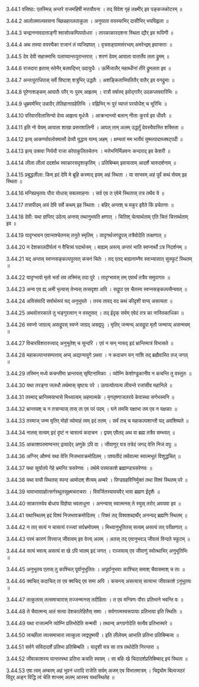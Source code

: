 3.44.1
वसिष्ठः:
एतस्मिन्न् अन्तरे राजमहिषी मत्तयौवना ।
तद् विवेश गृहं लक्ष्मीर् इव पङ्कजकोटरम् ॥


3.44.2
आलोलमाल्यवसना च्छिन्नहारलताकुला ।
अनुयाता वयस्याभिर् दासीभिर् भयविह्वला ॥


3.44.3
चन्द्राननावदाताङ्गी श्वासोत्कम्पिपयोधरा ।
तारकाकारदशना स्थिता द्यौर् इव रूपिणी ॥


3.44.4
अथ तस्या वयस्यैका राजानं तं व्यजिज्ञपत् ।
वृत्रसङ्ग्रामसंरभ्दम् अमरेन्द्रम् इवाप्सराः ॥


3.44.5
देव देवी सहास्माभिः पलाय्यान्तःपुरान्तरात् ।
शरणं देवम् आयाता वातार्तेव लता द्रुमम् ॥


3.44.6
राजदारा हृतास् स्तेनैर् बलवद्भिर् उदायुधैः ।
ऊर्मिजालैर् महाब्धीनां तीरे द्रुमलता इव ॥


3.44.7
अन्तःपुराधिपास् सर्वे पिष्टाश् शत्रुभिर् उद्धतैः ।
अशङ्किताभिपतितैर् वातैर् इव वनद्रुमाः ॥


3.44.8
पूरेणाशङ्कम् आयातैः परैर् नः पुरम् आहृतम् ।
रात्रौ वर्षास्व् इवोद्गारैर् उदकप्लववारिभिः ॥


3.44.9
धूम्रवर्मभिर् उन्नादैर् लेलिहानाग्रहेतिभिः ।
वह्निभिर् नः पुरं व्याप्तं परयोधैश् च भूरिभिः ॥


3.44.10
परिवारविलासिन्यो देव्य आहृत्य मूर्धजैः ।
आक्रन्दन्त्यो बलान् नीताः कुरर्य इव धीवरैः ॥


3.44.11
इति नो येयम् आयाता शाखा प्रसरशालिनी ।
आपत् ताम् अलम् उद्धर्तुं देवस्यैवास्ति शक्तिता ॥


3.44.12
इत्य् आकर्ण्यावलोक्यासौ देव्यौ युद्धाय याम्य् अहम् ।
क्षम्यतां मम भार्येयं युष्मत्पादाब्जषट्पदी ॥


3.44.13
इत्य् उक्त्वा निर्ययौ राजा कोपाकुलितचेतनः ।
मत्तेभनिर्भिन्नवनः कन्दराद् इव केशरी ॥


3.44.14
लीला लीलां ददर्शाथ स्वाकारसदृशाकृतिम् ।
प्रतिबिम्बम् इवायाताम् आदर्शे चारुदर्शनाम् ॥


3.44.15
प्रबुद्धलीला:
किम् इदं देवि मे ब्रूहि कस्माद् इयम् अहं स्थिता ।
या साभवम् अहं पूर्वं कथं सेयम् इह स्थिता ॥


3.44.16
मन्त्रिप्रभृतयः पौरा योधास् सबलवाहनाः ।
सर्व एव त एवेमे स्थितास् तत्र तथैव ये ॥


3.44.17
तत्रापीदम् अयं देवि सर्वे कथम् इह स्थिताः ।
बहिर् अन्तश् च मकुर इवैते किं प्रचेतनाः ॥


3.44.18
देवी:
यथा ज्ञप्तिर् उदेत्य् अन्तस् तथानुभवति क्षणात् ।
चितिश् चेत्यार्थताम् एति चित्तं चित्तार्थताम् इव ॥


3.44.19
यादृग्भावन एवान्तश्चेतनस् तनुते स्मृतिम् ।
तादृगर्थजगद्रूपस् तत्रैवोदेति तत्क्षणात् ॥


3.44.20
न देशकालदीर्घत्वं न वैचित्र्यं पदार्थजम् ।
बाह्यम् अस्त्य् अन्तरं भाति स्वप्नार्थो ऽत्र निदर्शनम् ॥


3.44.21
यद् अन्तस् स्वप्नसङ्कल्पपुरवत् कचनं चितेः ।
तद् एतद् बाह्यनाम्नैव स्वाभ्यासात् सुस्फुटं स्थितम् ॥


3.44.22
यादृग्भावो मृतो भर्ता तव तस्मिंस् तदा पुरे ।
तादृग्भावस् तम् एवार्थं तत्रैव समुपागतः ॥


3.44.23
अन्य एव ह्य् अमी भृत्यास् तेभ्यस् तत्सदृशा अपि ।
सद्रूपा एव चैतस्य स्वप्नसङ्कल्पसैन्यवत् ॥


3.44.24
अविसंवादि सर्वार्थरूपं यद् अनुभूयते ।
तस्य तावद् वद कथं कीदृशी वाप्य् असत्यता ॥


3.44.25
अथवोत्तरकाले तु भङ्गुरत्वान् न वस्तुसत् ।
तद् ईदृक् सर्वम् एवेदं तत्र का नास्तिकाधिका ॥


3.44.26
स्वप्नो जाग्रत्य् असद्रूपस् स्वप्ने जाग्रद् असद्वपुः ।
मृतिर् जन्मन्य् असद्रूपा मृतौ जन्माप्य् असन्मयम् ॥


3.44.27
विचारविशरारुत्वाद् अनुभूतेश् च सुन्दरि ।
एवं न सन् नासद् इदं भ्रान्तिमात्रं विभासते ॥


3.44.28
महाकल्पान्तसम्पत्ताव् अप्य् अद्यान्ययुगे ऽथवा ।
न कदाचन यन् नाशि तद् ब्रह्मैवास्ति तज् जगत् ॥


3.44.29
तस्मिन् मध्ये कचन्तीमा भ्रान्तयस् सृष्टिनामिकाः ।
व्योम्नि केशोण्डुकानीव न कचन्ति तु वस्तुतः ॥


3.44.30
यथा तरङ्गा जलधौ तथेमास् सृष्टयः परे ।
उत्पत्योत्पत्य लीयन्ते रजांसीव महानिले ॥


3.44.31
तस्माद् भ्रान्तिमयाभासे मिथ्यात्वम् अहमात्मके ।
मृगतृष्णाजलरये केवास्था सर्गभस्मनि ॥


3.44.32
भ्रान्तयश् च न तत्रान्यास् तास् ता एव परं पदम् ।
घने तमसि यक्षाभा तम एव न यक्षकाः ॥


3.44.33
तस्माज् जन्म मृतिर् मोहो व्योमाहं त्वम् इदं ततम् ।
सर्वं तच् च महाकल्पशान्तौ यद् अवशिष्यते ॥


3.44.34
नातस् सत्यम् इदं दृष्टं न चासत्यं कदाचन ।
द्वयम् एवैतद् अथ वा ब्रह्म तत्रैव सम्भवत् ॥


3.44.35
आकाशपरमाण्वन्तर् द्रव्यादेर् अणुके ऽपि वा ।
जीवाणुर् यत्र तत्रेदं जगद् वेत्ति निजं वपुः ॥


3.44.36
अग्निर् औष्ण्यं यथा वेत्ति निजभावक्रमोदितम् ।
पश्यतीदं तथैवात्मा स्वात्मभूतं विशुद्धचित् ॥


3.44.37
यथा सूर्यातपे गेहे भ्रमन्ति त्रसरेणवः ।
तथेमे परमाकाशे ब्रह्माण्डत्रसरेणवः ॥


3.44.38
यथा वायौ स्थितस् स्पन्द आमोदश् शैत्यम् अम्बरे ।
पिण्डग्रहविनिर्मुक्तं तथा विश्वं स्थितम् परे ॥


3.44.39
भावाभावग्रहोत्सर्गस्थूलसूक्ष्मचराचराः ।
विवर्जितस्यावयवैर् भावा ब्रह्मण ईदृशैः ॥


3.44.40
साकारस्येव बोधाय विज्ञेया भवताधुना ।
अनन्यास् स्वात्मनस् ते स्युस् तरोर् अवयवा इव ॥


3.44.41
यथास्थितम् इदं विश्वं निजभावक्रमोदितम् ।
रिक्तं तद् विश्वशब्दार्थैर् अनन्यद् ब्रह्मणि स्थितम् ॥


3.44.42
न तत् सत्यं न चासत्यं रज्ज्वां सर्पभ्रमोपमम् ।
मिथ्यानुभूतितस् सत्यम् असत्यं तत् परीक्षणात् ॥


3.44.43
परमं कारणं वित्त्वाज् जीवत्वम् इव वेत्त्य् अलम् ।
अतस् तद् एवानुभवञ् जीवत्वं विन्दते स्फुटम् ॥


3.44.44
सत्यं भवत्य् असत्यं वा खे ऽपि भातम् इदं जगत् ।
रञ्जयत्य् एव जीवाणुं स्वोत्थाभिर् अनुभूतिभिः ॥


3.44.45
अनुभूतय एतास् तु काश्चित् पूर्वानुभूतितः ।
अपूर्वानुभवाः काश्चित् समाश् चैवासमाश् च ताः ॥


3.44.46
क्वचित् कदाचित् ता एव क्वचिद् एव समा अपि ।
कचन्त्य् असत्यास् सत्याभा जीवाकाशे ऽनुभूतयः ॥


3.44.47
तत्कुलास् तत्समाचारास् तज्जन्मानस् तदीहिताः ।
त एव मन्त्रिणः पौराः प्रतिभाने भवन्ति वः ॥


3.44.48
ते चैवात्मन्य् अलं सत्या देशकालेहितैस् समाः ।
सर्वगात्मस्वरूपायाः प्रतिभाया इति स्थितिः ॥


3.44.49
यथा राजात्मनि व्योम्नि प्रतिभोदेति सन्मयी ।
तथान्व् अगग्रगोदेति सत्यैव प्रतिभास्वरे ॥


3.44.50
त्वच्छीला त्वत्समाचारा त्वत्कुला त्वद्वपुष्मयी ।
इति लीलेयम् आभाति प्रतिभा प्रतिबिम्बजा ॥


3.44.51
सर्वगे संविदादर्शे प्रतिभा प्रतिबिम्बति ।
यादृशी यत्र सा तत्र तथोदेति निरन्तरा ॥


3.44.52
जीवाकाशस्य यान्तस्स्था प्रतिभा कचति स्वयम् ।
सा बहिः खे चिदादर्शप्रतिबिम्बाद् इयं स्थिता ॥


3.44.53
एषा त्वम् अम्बरम् अहं भुवनं धरादि राजेति सर्वम् अजम् एव विभातमात्रम् ।
चिद्व्योम बिल्वजठरं विदुर् अङ्ग विद्धि त्वं चेति शान्तम् अलम् आस्स्व यथास्थितेह ॥

